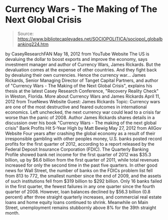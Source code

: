 # Currency Wars - The Making of The Next Global Crisis

> Source: https://www.bibliotecapleyades.net/SOCIOPOLITICA/sociopol_globalbanking224.htm

by
CaseyResearchFAN
May 18, 2012
from
YouTube Website
The US is devaluing the dollar to boost exports and improve the economy,
says investment manager and author of
Currency Wars, James Rickards. But the
devaluation comes at the expense of other countries.
And they fight back by
devaluing their own currencies.
Hence the
currency war...
James Rickards, Senior Managing
Director of Tanget Capital Partners,
and author of "Currency
Wars - The Making of the Next Global Crisis",
explains his
thesis at the latest Casey Research Conference,
"Recovery
Reality Check" in Weston, Florida.
More about Currency Wars and James Rickards
April 11, 2012
from
TrueNews Website
Guest: James Rickards
Topic: Currency wars are one of the most destructive and feared
outcomes in international economics. Left unchecked, the next
currency war could lead to a crisis far worse than the panic of
2008.
Author James Rickards shares details in a discussion over his
book "Currency Wars - The making of the next global crisis"
Bank Profits Hit 5-Year High
by Matt Bewig
May 27, 2012
from
AllGov Website
Four years after crashing the global economy as a result of their
irresponsible gambling with other peoples money, U.S. banks posted record
profits for the first quarter of 2012, according to a report released by the
Federal Deposit Insurance Corporation (FDIC).
The
Quarterly Banking Profile showed bank net income for the first
quarter of 2012 was $35.3 billion, up by $6.6 billion from the first quarter
of 2011, while total revenues increased for only the second time in the past
five quarters.
In other good news for Wall Street, the number of banks on the FDICs
problem list fell from 813 to 772, the smallest number since the end of
2009, and the assets of such institutions fell from $319 billion to $292
billion.
Only 16 banks failed in the first quarter, the
fewest failures in any one quarter since the fourth quarter of 2008.
However, loan balances declined by $56.3 billion (0.8 percent) after three
straight quarterly increases, and commercial real estate loans and home
equity loans continued to shrink.
Meanwhile on Main Street, unemployment remains stubbornly above 8% for the
39th straight month.

